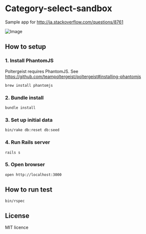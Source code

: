 # Category-select-sandbox

Sample app for http://ja.stackoverflow.com/questions/8761

![Image](http://f.st-hatena.com/images/fotolife/J/JunichiIto/20150408/20150408071950.gif)

## How to setup

### 1. Install PhantomJS

Poltergeist requires PhantomJS. See https://github.com/teampoltergeist/poltergeist#installing-phantomjs

```
brew install phantomjs
```

### 2. Bundle install

```
bundle install
```

### 3. Set up initial data

```
bin/rake db:reset db:seed
```

### 4. Run Rails server

```
rails s
```

### 5. Open browser

```
open http://localhost:3000
```

## How to run test

```
bin/rspec
```

## License

MIT licence
